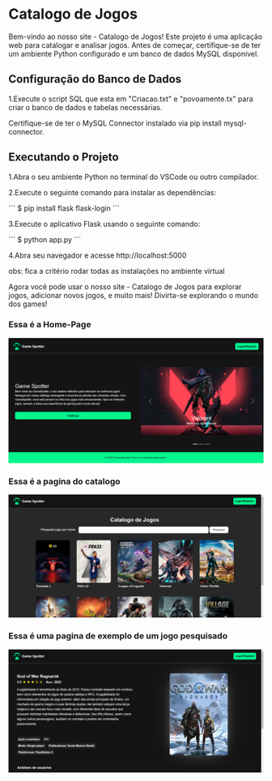 <h1>Catalogo de Jogos</h1>
<p> Bem-vindo ao nosso site - Catalogo de Jogos! Este projeto é uma aplicação web para catalogar e analisar jogos. Antes de começar, certifique-se de ter um ambiente Python configurado e um banco de dados MySQL disponível. </p>
<h2>Configuração do Banco de Dados</h2>
<p>1.Execute o script SQL  que esta em "Criacao.txt" e "povoamente.tx" para criar o banco de dados e tabelas necessárias.</p>
<p>Certifique-se de ter o MySQL Connector instalado via pip install mysql-connector.</p>


<h2>Executando o Projeto</h2>
<p>1.Abra o seu ambiente Python no terminal do VSCode ou outro compilador.</p>
<p>2.Execute o seguinte comando para instalar as dependências:</p>
```
$ pip install flask flask-login
```
<p>3.Execute o aplicativo Flask usando o seguinte comando:</P>
```
$ python app.py
```
<p>4.Abra seu navegador e acesse http://localhost:5000</p>

obs: fica a critério rodar todas as instalações no ambiente virtual <br>

<p>Agora você pode usar o nosso site - Catalogo de Jogos para explorar jogos, adicionar novos jogos, e muito mais! Divirta-se explorando o mundo dos games! </p>

<p><h3>Essa é a Home-Page</h3></p>
<img src="/static/img/HomePage.png">

<p><h3>Essa é a pagina do catalogo</h3></p>

<img src="/static/img/Catalogo.png">

<p><h3>Essa é uma pagina de exemplo de um jogo pesquisado</h3></p>
<img src="/static/img/PaginaJogo.png">